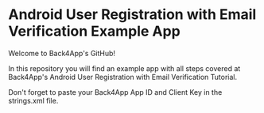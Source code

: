 # Android User Registration with Email Verification Example App
Welcome to Back4App's GitHub!

In this repository you will find an example app with all steps covered at Back4App's Android User Registration with Email Verification Tutorial.

Don't forget to paste your Back4App App ID and Client Key in the strings.xml file.

